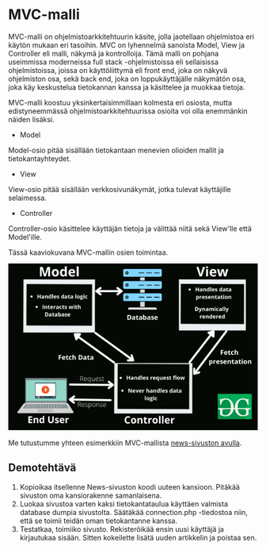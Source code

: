 # MVC-malli

MVC-malli on ohjelmistoarkkitehtuurin käsite, jolla jaotellaan ohjelmistoa eri käytön mukaan eri tasoihin. MVC on lyhennelmä sanoista Model, View ja Controller eli malli, näkymä ja kontrolloija. Tämä malli on pohjana useimmissa moderneissa full stack -ohjelmistoissa eli sellaisissa ohjelmistoissa, joissa on käyttöliittymä eli front end, joka on näkyvä ohjelmiston osa, sekä back end, joka on loppukäyttäjälle näkymätön osa, joka käy keskustelua tietokannan kanssa ja käsittelee ja muokkaa tietoja.

MVC-malli koostuu yksinkertaisimmillaan kolmesta eri osiosta, mutta edistyneemmässä ohjelmistoarkkitehtuurissa osioita voi olla enemmänkin näiden lisäksi.

- Model

Model-osio pitää sisällään tietokantaan menevien olioiden mallit ja tietokantayhteydet.

- View

View-osio pitää sisällään verkkosivunäkymät, jotka tulevat käyttäjille selaimessa.

- Controller

Controller-osio käsittelee käyttäjän tietoja ja välittää niitä sekä View'lle että Model'ille. 

Tässä kaaviokuvana MVC-mallin osien toimintaa.

![MVC-malli kaaviona](./mvc.jpg)


Me tutustumme yhteen esimerkkiin MVC-mallista [news-sivuston avulla](https://github.com/otredu/news_2021)<base target="_blank">.

## Demotehtävä

1. Kopioikaa itsellenne News-sivuston koodi uuteen kansioon. Pitäkää sivuston oma kansiorakenne samanlaisena.
2. Luokaa sivustoa varten kaksi tietokantataulua käyttäen valmista database dumpia sivustolta. Säätäkää connection.php -tiedostoa niin, että se toimii teidän oman tietokantanne kanssa.
3. Testatkaa, toimiiko sivusto. Rekisteröikää ensin uusi käyttäjä ja kirjautukaa sisään. Sitten kokeilette lisätä uuden artikkelin ja poistaa sen.